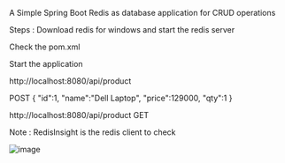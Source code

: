 A Simple Spring Boot Redis as database application for CRUD operations

Steps : Download redis for windows and start the redis server

Check the pom.xml

Start the application

http://localhost:8080/api/product

POST
{
  "id":1, 
"name":"Dell Laptop",
"price":129000,
"qty":1
}

http://localhost:8080/api/product
GET

Note : RedisInsight is the redis client to check 


![image](https://github.com/srss-pocs/springboot-redisdb/assets/145287517/344e6c5f-884c-45f1-ac0f-f1332f309a0e)
